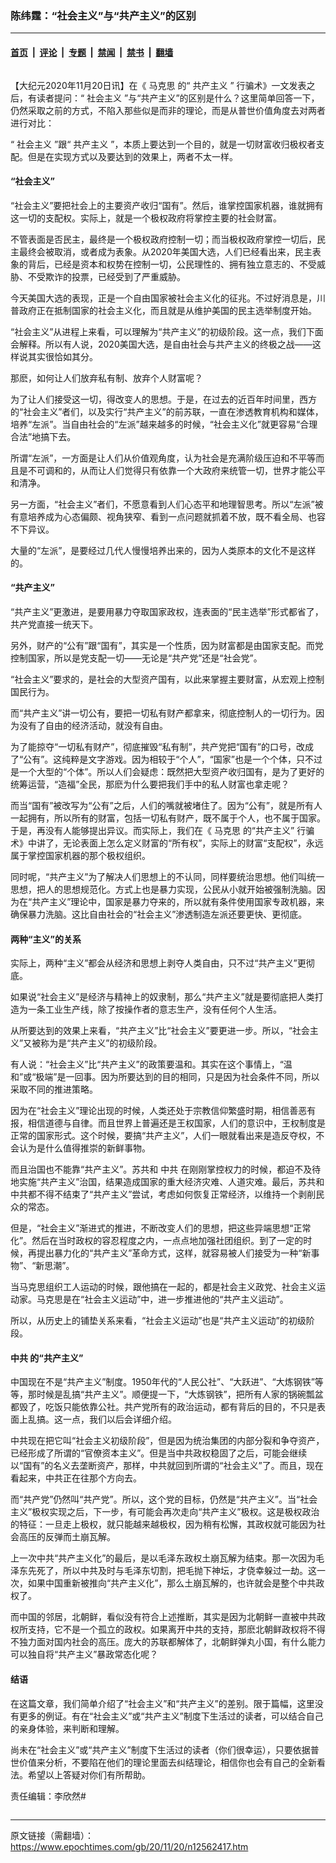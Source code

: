 ### 陈纬霆：“社会主义”与“共产主义”的区别

---

#### [首页](../../../..?n12562417) &nbsp;|&nbsp; [评论](../../../../../epoch-comment?n12562417) &nbsp;|&nbsp; [专题](../../../../../epoch-special?n12562417) &nbsp;|&nbsp; [禁闻](../../../../../epoch-news?n12562417) &nbsp;|&nbsp; [禁书](../../../../../books?n12562417) &nbsp;|&nbsp; [翻墙](https://github.com/gfw-breaker/nogfw/blob/master/README.md?n12562417)


<div class="column" id="artbody" itemprop="articleBody">
 <!-- article content begin -->
 <p>
  【大纪元2020年11月20日讯】在《
  <ok href="https://www.epochtimes.com/gb/tag/%E9%A9%AC%E5%85%8B%E6%80%9D.html">
   马克思
  </ok>
  的“
  <ok href="https://www.epochtimes.com/gb/tag/%E5%85%B1%E4%BA%A7%E4%B8%BB%E4%B9%89.html">
   共产主义
  </ok>
  ” 行骗术》一文发表之后，有读者提问：“
  <ok href="https://www.epochtimes.com/gb/tag/%E7%A4%BE%E4%BC%9A%E4%B8%BB%E4%B9%89.html">
   社会主义
  </ok>
  ”与“共产主义”的区别是什么？这里简单回答一下，仍然采取之前的方式，不陷入那些似是而非的理论，而是从普世价值角度去对两者进行对比：
 </p>
 <p>
  “
  <ok href="https://www.epochtimes.com/gb/tag/%E7%A4%BE%E4%BC%9A%E4%B8%BB%E4%B9%89.html">
   社会主义
  </ok>
  ”跟“
  <ok href="https://www.epochtimes.com/gb/tag/%E5%85%B1%E4%BA%A7%E4%B8%BB%E4%B9%89.html">
   共产主义
  </ok>
  ”，本质上要达到一个目的，就是一切财富收归极权者支配。但是在实现方式以及要达到的效果上，两者不太一样。
 </p>
 <h4>
  “社会主义”
 </h4>
 <p>
  “社会主义”要把社会上的主要资产收归“国有”。然后，谁掌控国家机器，谁就拥有这一切的支配权。实际上，就是一个极权政府将掌控主要的社会财富。
 </p>
 <p>
  不管表面是否民主，最终是一个极权政府控制一切；而当极权政府掌控一切后，民主最终会被取消，或者成为表象。从2020年美国大选，人们已经看出来，民主表象的背后，已经是资本和权势在控制一切，公民理性的、拥有独立意志的、不受威胁、不受欺诈的投票，已经受到了严重威胁。
 </p>
 <p>
  今天美国大选的表现，正是一个自由国家被社会主义化的征兆。不过好消息是，川普政府正在抵制国家的社会主义化，而且就是从维护美国的民主选举制度开始。
 </p>
 <p>
  “社会主义”从进程上来看，可以理解为“共产主义”的初级阶段。这一点，我们下面会解释。所以有人说，2020美国大选，是自由社会与共产主义的终极之战——这样说其实很恰如其分。
 </p>
 <p>
  那麽，如何让人们放弃私有制、放弃个人财富呢？
 </p>
 <p>
  为了让人们接受这一切，得改变人的思想。于是，在过去的近百年时间里，西方的“社会主义”者们，以及实行“共产主义”的前苏联，一直在渗透教育机构和媒体，培养“左派”。当自由社会的“左派”越来越多的时候，“社会主义化”就更容易“合理合法”地搞下去。
 </p>
 <p>
  所谓“左派”，一方面是让人们从价值观角度，认为社会是充满阶级压迫和不平等而且是不可调和的，从而让人们觉得只有依靠一个大政府来统管一切，世界才能公平和清净。
 </p>
 <p>
  另一方面，“社会主义”者们，不愿意看到人们心态平和地理智思考。所以“左派”被有意培养成为心态偏颇、视角狭窄、看到一点问题就抓着不放，既不看全局、也容不下异议。
 </p>
 <p>
  大量的“左派”，是要经过几代人慢慢培养出来的，因为人类原本的文化不是这样的。
 </p>
 <h4>
  “共产主义”
 </h4>
 <p>
  “共产主义”更激进，是要用暴力夺取国家政权，连表面的“民主选举”形式都省了，共产党直接一统天下。
 </p>
 <p>
  另外，财产的“公有”跟“国有”，其实是一个性质，因为财富都是由国家支配。而党控制国家，所以是党支配一切——无论是“共产党”还是“社会党”。
 </p>
 <p>
  “社会主义”要求的，是社会的大型资产国有，以此来掌握主要财富，从宏观上控制国民行为。
 </p>
 <p>
  而“共产主义”讲一切公有，要把一切私有财产都拿来，彻底控制人的一切行为。因为没有了自由的经济活动，就没有自由。
 </p>
 <p>
  为了能掠夺“一切私有财产”，彻底摧毁“私有制”，共产党把“国有”的口号，改成了“公有”。这纯粹是文字游戏。因为相较于“个人”，“国家”也是一个个体，只不过是一个大型的“个体”。所以人们会疑虑：既然把大型资产收归国有，是为了更好的统筹运营，“造福”全民，那麽为什么要把我们手中的私人财富也拿走呢？
 </p>
 <p>
  而当“国有”被改写为“公有”之后，人们的嘴就被堵住了。因为“公有”，就是所有人一起拥有，所以所有的财富，包括一切私有财产，既不属于个人，也不属于国家。于是，再没有人能够提出异议。而实际上，我们在《
  <ok href="https://www.epochtimes.com/gb/tag/%E9%A9%AC%E5%85%8B%E6%80%9D.html">
   马克思
  </ok>
  的“共产主义” 行骗术》中讲了，无论表面上怎么定义财富的“所有权”，实际上的财富“支配权”，永远属于掌控国家机器的那个极权组织。
 </p>
 <p>
  同时呢，“共产主义”为了解决人们思想上的不认同，同样要统治思想。他们叫统一思想，把人的思想规范化。方式上也是暴力实现，公民从小就开始被强制洗脑。因为在“共产主义”理论中，国家是暴力夺来的，所以就有条件使用国家专政机器，来确保暴力洗脑。这比自由社会的“社会主义”渗透制造左派还要更快、更彻底。
 </p>
 <h4>
  两种“主义”的关系
 </h4>
 <p>
  实际上，两种“主义”都会从经济和思想上剥夺人类自由，只不过“共产主义”更彻底。
 </p>
 <p>
  如果说“社会主义”是经济与精神上的奴隶制，那么“共产主义”就是要彻底把人类打造为一条工业生产线，除了按操作者的意志生产，没有任何个人生活。
 </p>
 <p>
  从所要达到的效果上来看，“共产主义”比“社会主义”要更进一步。所以，“社会主义”又被称为是“共产主义”的初级阶段。
 </p>
 <p>
  有人说：“社会主义”比“共产主义”的政策要温和。其实在这个事情上，“温和”或“极端”是一回事。因为所要达到的目的相同，只是因为社会条件不同，所以采取不同的推进策略。
 </p>
 <p>
  因为在“社会主义”理论出现的时候，人类还处于宗教信仰繁盛时期，相信善恶有报，相信道德与自律。而且世界上普遍还是王权国家，人们的意识中，王权制度是正常的国家形式。这个时候，要搞“共产主义”，人们一眼就看出来是造反夺权，不会认为是什么值得推崇的新鲜事物。
 </p>
 <p>
  而且治国也不能靠“共产主义”。苏共和
  <ok href="https://www.epochtimes.com/gb/tag/%E4%B8%AD%E5%85%B1.html">
   中共
  </ok>
  在刚刚掌控权力的时候，都迫不及待地实施“共产主义”治国，结果造成国家的重大经济灾难、人道灾难。最后，苏共和中共都不得不结束了“共产主义”尝试，考虑如何恢复正常经济，以维持一个剥削民众的常态。
 </p>
 <p>
  但是，“社会主义”渐进式的推进，不断改变人们的思想，把这些异端思想“正常化”。然后在当时政权的容忍程度之内，一点点地加强社团组织。到了一定的时候，再提出暴力化的“共产主义”革命方式，这样，就容易被人们接受为一种“新事物”、“新思潮”。
 </p>
 <p>
  当马克思组织工人运动的时候，跟他搞在一起的，都是社会主义政党、社会主义运动家。马克思是在“社会主义运动”中，进一步推进他的“共产主义运动”。
 </p>
 <p>
  所以，从历史上的铺垫关系来看，“社会主义运动”也是“共产主义运动”的初级阶段。
 </p>
 <h4>
  <ok href="https://www.epochtimes.com/gb/tag/%E4%B8%AD%E5%85%B1.html">
   中共
  </ok>
  的“共产主义”
 </h4>
 <p>
  中国现在不是“共产主义”制度。1950年代的“人民公社”、“大跃进”、“大炼钢铁”等等，那时候是乱搞“共产主义”。顺便提一下，“大炼钢铁”，把所有人家的锅碗瓢盆都毁了，吃饭只能依靠公社。共产党所有的政治运动，都有背后的目的，不只是表面上乱搞。这一点，我们以后会详细介绍。
 </p>
 <p>
  中共现在把它叫“社会主义初级阶段”，但是因为统治集团的内部分裂和争夺资产，已经形成了所谓的“官僚资本主义”。但是当中共政权稳固了之后，可能会继续以“国有”的名义去垄断资产，那样，中共就回到所谓的“社会主义”了。而且，现在看起来，中共正在往那个方向去。
 </p>
 <p>
  而“共产党”仍然叫“共产党”。所以，这个党的目标，仍然是“共产主义”。当“社会主义”极权实现之后，下一步，有可能会再次走向“共产主义”极权。这是极权政治的特征：一旦走上极权，就只能越来越极权，因为稍有松懈，其政权就可能因为社会高压的反弹而土崩瓦解。
 </p>
 <p>
  上一次中共“共产主义化”的最后，是以毛泽东政权土崩瓦解为结束。那一次因为毛泽东先死了，所以中共及时与毛泽东切割，把毛抛下神坛，才侥幸躲过一劫。这一次，如果中国重新被推向“共产主义化”，那么土崩瓦解的，也许就会是整个中共政权了。
 </p>
 <p>
  而中国的邻居，北朝鲜，看似没有符合上述推断，其实是因为北朝鲜一直被中共政权所支持，它不是一个孤立的政权。如果离开中共的支持，那麽北朝鲜政权将不得不独力面对国内社会的高压。庞大的苏联都解体了，北朝鲜弹丸小国，有什么能力可以独自将“共产主义”暴政常态化呢？
 </p>
 <h4>
  结语
 </h4>
 <p>
  在这篇文章，我们简单介绍了“社会主义”和“共产主义”的差别。限于篇幅，这里没有更多的例证。有在“社会主义”或“共产主义”制度下生活过的读者，可以结合自己的亲身体验，来判断和理解。
 </p>
 <p>
  尚未在“社会主义”或“共产主义”制度下生活过的读者（你们很幸运），只要依据普世价值来分析，不要陷在他们的理论里面去纠结理论，相信你也会有自己的全新看法。希望以上答疑对你们有所帮助。
 </p>
 <p>
  责任编辑：李欣然#
 </p>
 <!-- article content end -->
</div>


---

原文链接（需翻墙）：https://www.epochtimes.com/gb/20/11/20/n12562417.htm
